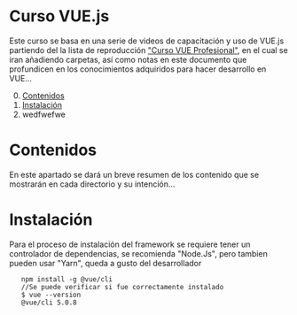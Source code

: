 # Curso VUE.js
Este curso se basa en una serie de videos de capacitación y uso de VUE.js partiendo del la lista de reproducción ["Curso VUE Profesional"](https://www.youtube.com/watch?v=vOdj_e3Z4jY&list=PLDllzmccetSNgykILXnHMeuO-y-gRcF-i&index=2), en el cual se iran añadiendo carpetas, así como notas en este documento que profundicen en los conocimientos adquiridos para hacer desarrollo en VUE...

0. [Contenidos](#contenidos)
1. [Instalación](#instalación)
2. wedfwefwe

# Contenidos
En este apartado se dará un breve resumen de los contenido que se mostrarán en cada directorio y su intención...

# Instalación
Para el proceso de instalación del framework se requiere tener un controlador de dependencias, se recomienda "Node.Js", pero tambien pueden usar "Yarn", queda a gusto del desarrollador

```
   npm install -g @vue/cli
   //Se puede verificar si fue correctamente instalado 
   $ vue --version
   @vue/cli 5.0.8
```

